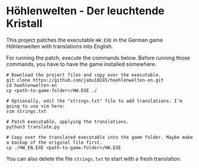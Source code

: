 # Höhlenwelten - Der leuchtende Kristall

This project patches the executable `HW.EXE` in the German game Höhlenweiten with translations into English.

For running the patch, execute the commands below. Before running those commands, you have to have the game installed somewhere.

```[sh]
# Download the project files and copy over the executable.
git clone https://github.com/jabu10245/hoehlenwelten-en.git
cd hoehlenwelten-en
cp <path-to-game-folder>/HW.EXE ./

# Optionally, edit the "strings.txt" file to add translations. I'm going to use vim here:
vim strings.txt

# Patch executable, applying the translations.
python3 translate.py

# Copy over the translated executable into the game folder. Maybe make a backup of the original file first.
cp ./HW_EN.EXE <path-to-game-folder>/HW.EXE
```

You can also delete the file `strings.txt` to start with a fresh translation.
